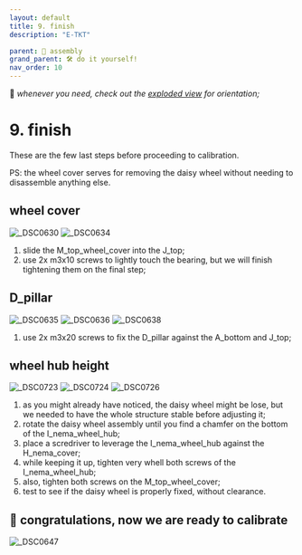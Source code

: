 ```yaml
---
layout: default
title: 9. finish
description: "E-TKT"

parent: 🧩 assembly
grand_parent: 🛠️ do it yourself!
nav_order: 10
---
```


💬 *whenever you need, check out the [exploded view](https://andreisperid.github.io/E-TKT/diy/assembly/assembly.html) for orientation;*

# **9. finish**

These are the few last steps before proceeding to calibration.

PS: the wheel cover serves for removing the daisy wheel without needing to disassemble anything else.


## wheel cover

![_DSC0630](https://user-images.githubusercontent.com/15098003/196263493-00f2a839-af62-4fec-a760-9b9adb704331.jpg)
![_DSC0634](https://user-images.githubusercontent.com/15098003/196263500-3cde12ea-d3ac-4631-a36d-465e85e29a77.jpg)

1. slide the M_top_wheel_cover into the J_top;
2. use 2x m3x10 screws to lightly touch the bearing, but we will finish tightening them on the final step;


## D_pillar

![_DSC0635](https://user-images.githubusercontent.com/15098003/196263504-1581b3fb-fac1-46f1-9724-5c24a6f3002c.jpg)
![_DSC0636](https://user-images.githubusercontent.com/15098003/196263505-b5c83ae8-ecd1-4ed7-b790-c6366658c859.jpg)
![_DSC0638](https://user-images.githubusercontent.com/15098003/196263507-d120e78b-3eea-4442-a7b5-c02d8119e28f.jpg)

1. use 2x m3x20 screws to fix the D_pillar against the A_bottom and J_top;


## wheel hub height

![_DSC0723](https://user-images.githubusercontent.com/15098003/196267417-304782f2-7db3-40a6-a1c5-71ada158d7af.jpg)
![_DSC0724](https://user-images.githubusercontent.com/15098003/196267422-1d86b06b-1494-4561-a6c2-a34fed7ef688.jpg)
![_DSC0726](https://user-images.githubusercontent.com/15098003/196267424-ac9b14a6-0ab0-4b44-836d-a05137e94238.jpg)

1. as you might already have noticed, the daisy wheel might be lose, but we needed to have the whole structure stable before adjusting it;
2. rotate the daisy wheel assembly until you find a chamfer on the bottom of the I_nema_wheel_hub;
3. place a scredriver to leverage the I_nema_wheel_hub against the H_nema_cover;
4. while keeping it up, tighten very whell both screws of the I_nema_wheel_hub;
5. also, tighten both screws on the M_top_wheel_cover;
6. test to see if the daisy wheel is properly fixed, without clearance.


## 🎈 congratulations, now we are ready to calibrate

![_DSC0647](https://user-images.githubusercontent.com/15098003/196263511-a5ae48a3-b7b8-4eb5-9d8e-a94aaec0700b.jpg)

